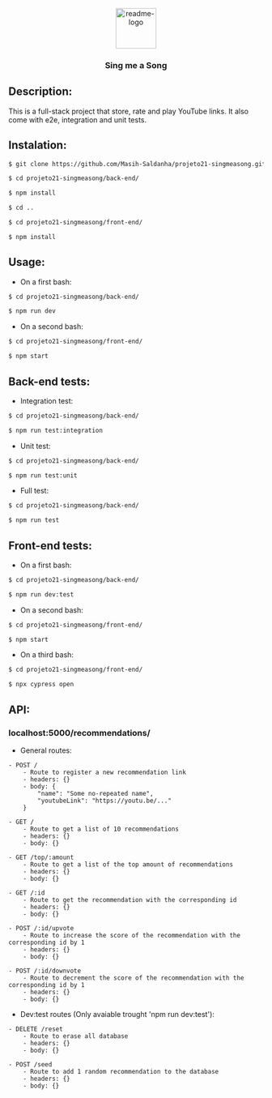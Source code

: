 <p align="center">
  <a href="https://github.com/$username-github/$nome-repositorio">
    <img src="https://notion-emojis.s3-us-west-2.amazonaws.com/prod/svg-twitter/1f399-fe0f.svg" alt="readme-logo" width="80" height="80"> <!-- src="image-link" -->
  </a>

  <h3 align="center">
    Sing me a Song
  </h3>
</p>

## Description:

This is a full-stack project that store, rate and play YouTube links. It also come with e2e, integration and unit tests.

<!-- ## Database deploy link

https://back-end-template-example.com/ -->

## Instalation:

```bash
$ git clone https://github.com/Masih-Saldanha/projeto21-singmeasong.git

$ cd projeto21-singmeasong/back-end/

$ npm install

$ cd ..

$ cd projeto21-singmeasong/front-end/

$ npm install
```

## Usage:

- On a first bash:

```bash
$ cd projeto21-singmeasong/back-end/

$ npm run dev
```

- On a second bash:

```bash
$ cd projeto21-singmeasong/front-end/

$ npm start
```

## Back-end tests:

- Integration test:

```bash
$ cd projeto21-singmeasong/back-end/

$ npm run test:integration
```

- Unit test:

```bash
$ cd projeto21-singmeasong/back-end/

$ npm run test:unit
```

- Full test:

```bash
$ cd projeto21-singmeasong/back-end/

$ npm run test
```

## Front-end tests:

- On a first bash:

```bash
$ cd projeto21-singmeasong/back-end/

$ npm run dev:test
```

- On a second bash:

```bash
$ cd projeto21-singmeasong/front-end/

$ npm start
```

- On a third bash:

```bash
$ cd projeto21-singmeasong/front-end/

$ npx cypress open
```

## API:


### localhost:5000/recommendations/

- General routes:

```
- POST /
    - Route to register a new recommendation link
    - headers: {}
    - body: {
        "name": "Some no-repeated name",
        "youtubeLink": "https://youtu.be/..."
    }
```
```
- GET /
    - Route to get a list of 10 recommendations
    - headers: {}
    - body: {}
```
```
- GET /top/:amount
    - Route to get a list of the top amount of recommendations
    - headers: {}
    - body: {}
```
```
- GET /:id
    - Route to get the recommendation with the corresponding id
    - headers: {}
    - body: {}
```
```
- POST /:id/upvote
    - Route to increase the score of the recommendation with the corresponding id by 1
    - headers: {}
    - body: {}
```
```
- POST /:id/downvote
    - Route to decrement the score of the recommendation with the corresponding id by 1
    - headers: {}
    - body: {}
```

- Dev:test routes (Only avaiable trought 'npm run dev:test'):

```
- DELETE /reset
    - Route to erase all database
    - headers: {}
    - body: {}
```
```
- POST /seed
    - Route to add 1 random recommendation to the database
    - headers: {}
    - body: {}
```
